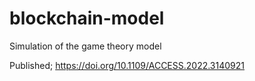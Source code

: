 # blockchain-model

Simulation of the game theory model

Published; https://doi.org/10.1109/ACCESS.2022.3140921
